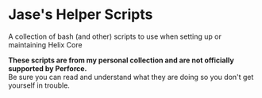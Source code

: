 # Jase's Helper Scripts

A collection of bash (and other) scripts to use when setting up or maintaining Helix Core

**These scripts are from my personal collection and are not officially supported by Perforce.**  
Be sure you can read and understand what they are doing so you don't get yourself in trouble. 



